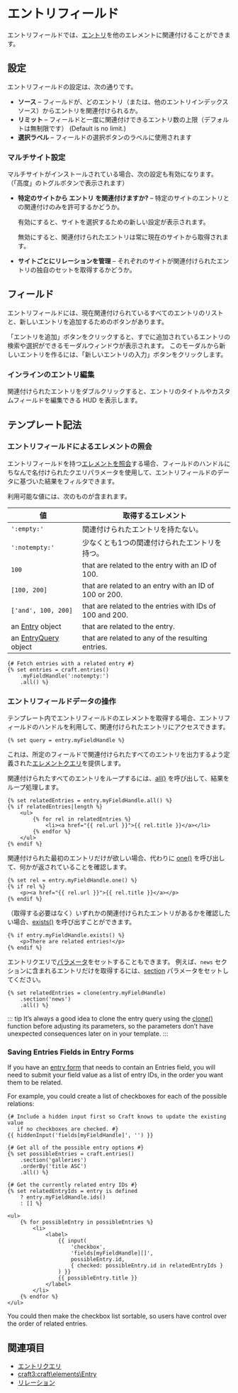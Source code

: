 # エントリフィールド

エントリフィールドでは、[エントリ](entries.md)を他のエレメントに関連付けることができます。

## 設定

エントリフィールドの設定は、次の通りです。

- **ソース** – フィールドが、どのエントリ（または、他のエントリインデックスソース）からエントリを関連付けられるか。
- **リミット** – フィールドと一度に関連付けできるエントリ数の上限（デフォルトは無制限です） (Default is no limit.)
- **選択ラベル** – フィールドの選択ボタンのラベルに使用されます

### マルチサイト設定

マルチサイトがインストールされている場合、次の設定も有効になります。 （「高度」のトグルボタンで表示されます）

- **特定のサイトから エントリ を関連付けますか?** – 特定のサイトのエントリとの関連付けのみを許可するかどうか。

  有効にすると、サイトを選択するための新しい設定が表示されます。

  無効にすると、関連付けられたエントリは常に現在のサイトから取得されます。

- **サイトごとにリレーションを管理** – それぞれのサイトが関連付けられたエントリの独自のセットを取得するかどうか。

## フィールド

エントリフィールドには、現在関連付けられているすべてのエントリのリストと、新しいエントリを追加するためのボタンがあります。

「エントリを追加」ボタンをクリックすると、すでに追加されているエントリの検索や選択ができるモーダルウィンドウが表示されます。 このモーダルから新しいエントリを作るには、「新しいエントリの入力」ボタンをクリックします。

### インラインのエントリ編集

関連付けられたエントリをダブルクリックすると、エントリのタイトルやカスタムフィールドを編集できる HUD を表示します。

## テンプレート記法

### エントリフィールドによるエレメントの照会

エントリフィールドを持つ[エレメントを照会](element-queries.md)する場合、フィールドのハンドルにちなんで名付けられたクエリパラメータを使用して、エントリフィールドのデータに基づいた結果をフィルタできます。

利用可能な値には、次のものが含まれます。

| 値                                                              | 取得するエレメント                                                |
| -------------------------------------------------------------- | -------------------------------------------------------- |
| `':empty:'`                                                    | 関連付けられたエントリを持たない。                                        |
| `':notempty:'`                                                 | 少なくとも1つの関連付けられたエントリを持つ。                                  |
| `100`                                                          | that are related to the entry with an ID of 100.         |
| `[100, 200]`                                                   | that are related to an entry with an ID of 100 or 200.   |
| `['and', 100, 200]`                                            | that are related to the entries with IDs of 100 and 200. |
| an [Entry](craft3:craft\elements\Entry) object               | that are related to the entry.                           |
| an [EntryQuery](craft3:craft\elements\db\EntryQuery) object | that are related to any of the resulting entries.        |

```twig
{# Fetch entries with a related entry #}
{% set entries = craft.entries()
    .myFieldHandle(':notempty:')
    .all() %}
```

### エントリフィールドデータの操作

テンプレート内でエントリフィールドのエレメントを取得する場合、エントリフィールドのハンドルを利用して、関連付けられたエントリにアクセスできます。

```twig
{% set query = entry.myFieldHandle %}
```

これは、所定のフィールドで関連付けられたすべてのエントリを出力するよう定義された[エレメントクエリ](entries.md#querying-entries)を提供します。

関連付けられたすべてのエントリをループするには、[all()](craft3:craft\db\Query::all()) を呼び出して、結果をループ処理します。

```twig
{% set relatedEntries = entry.myFieldHandle.all() %}
{% if relatedEntries|length %}
    <ul>
        {% for rel in relatedEntries %}
            <li><a href="{{ rel.url }}">{{ rel.title }}</a></li>
        {% endfor %}
    </ul>
{% endif %}
```

関連付けられた最初のエントリだけが欲しい場合、代わりに [one()](craft3:craft\db\Query::one()) を呼び出して、何かが返されていることを確認します。

```twig
{% set rel = entry.myFieldHandle.one() %}
{% if rel %}
    <p><a href="{{ rel.url }}">{{ rel.title }}</a></p>
{% endif %}
```

（取得する必要はなく）いずれかの関連付けられたエントリがあるかを確認したい場合、[exists()](craft3:craft\db\Query::exists()) を呼び出すことができます。

```twig
{% if entry.myFieldHandle.exists() %}
    <p>There are related entries!</p>
{% endif %}
```

エントリクエリで[パラメータ](entries.md#parameters)をセットすることもできます。 例えば、`news` セクションに含まれるエントリだけを取得するには、[section](entries.md#section) パラメータをセットしてください。

```twig
{% set relatedEntries = clone(entry.myFieldHandle)
    .section('news')
    .all() %}
```

::: tip
It’s always a good idea to clone the entry query using the [clone()](./dev/functions.md#clone) function before adjusting its parameters, so the parameters don’t have unexpected consequences later on in your template.
:::

### Saving Entries Fields in Entry Forms

If you have an [entry form](dev/examples/entry-form.md) that needs to contain an Entries field, you will need to submit your field value as a list of entry IDs, in the order you want them to be related.

For example, you could create a list of checkboxes for each of the possible relations:

```twig
{# Include a hidden input first so Craft knows to update the existing value
   if no checkboxes are checked. #}
{{ hiddenInput('fields[myFieldHandle]', '') }}

{# Get all of the possible entry options #}
{% set possibleEntries = craft.entries()
    .section('galleries')
    .orderBy('title ASC')
    .all() %}

{# Get the currently related entry IDs #}
{% set relatedEntryIds = entry is defined
    ? entry.myFieldHandle.ids()
    : [] %}

<ul>
    {% for possibleEntry in possibleEntries %}
        <li>
            <label>
                {{ input(
                    'checkbox', 
                    'fields[myFieldHandle][]', 
                    possibleEntry.id, 
                    { checked: possibleEntry.id in relatedEntryIds }
                ) }}
                {{ possibleEntry.title }}
            </label>
        </li>
    {% endfor %}
</ul>
```

You could then make the checkbox list sortable, so users have control over the order of related entries.

## 関連項目

* [エントリクエリ](entries.md#querying-entries)
* <craft3:craft\elements\Entry>
* [リレーション](relations.md)
